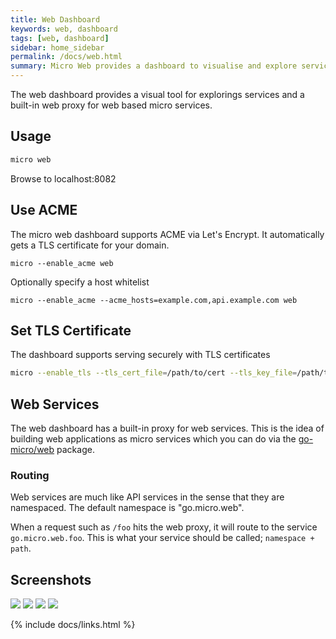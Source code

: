 ```yaml
---
title: Web Dashboard
keywords: web, dashboard
tags: [web, dashboard]
sidebar: home_sidebar
permalink: /docs/web.html
summary: Micro Web provides a dashboard to visualise and explore services
---
```


The web dashboard provides a visual tool for explorings services and a built-in web proxy for 
web based micro services.

## Usage

```bash
micro web
```
Browse to localhost:8082

## Use ACME

The micro web dashboard supports ACME via Let's Encrypt. It automatically gets a TLS certificate for your domain.

```
micro --enable_acme web
```

Optionally specify a host whitelist

```
micro --enable_acme --acme_hosts=example.com,api.example.com web
```

## Set TLS Certificate

The dashboard supports serving securely with TLS certificates

```bash
micro --enable_tls --tls_cert_file=/path/to/cert --tls_key_file=/path/to/key web
```

## Web Services

The web dashboard has a built-in proxy for web services. This is the idea of building web applications 
as micro services which you can do via the [go-micro/web](https://pkg.go.dev/github.com/micro/go-micro/v2/web) package.

### Routing

Web services are much like API services in the sense that they are namespaced. The default namespace is "go.micro.web".

When a request such as `/foo` hits the web proxy, it will route to the service `go.micro.web.foo`. This is what 
your service should be called; `namespace + path`.

## Screenshots

<img src="images/web1.png">

<img src="images/web2.png">

<img src="images/web3.png">

<img src="images/web4.png">


{% include docs/links.html %}
